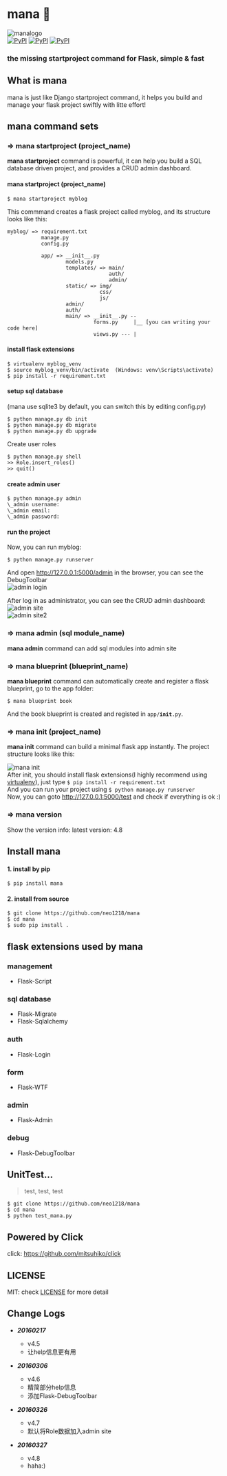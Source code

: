 mana 🔮
==
![manalogo](http://7xj431.com1.z0.glb.clouddn.com/manalogo)<br/>
[![PyPI](https://img.shields.io/pypi/dm/mana.svg)](https://pypi.python.org/pypi/mana)
[![PyPI](https://img.shields.io/pypi/v/mana.svg)](https://pypi.python.org/pypi/mana)
[![PyPI](https://img.shields.io/pypi/dd/mana.svg?style=flat-square)](https://pypi.python.org/pypi/mana)
<br/>
### the missing startproject command for Flask, simple & fast <br/>

## What is mana
mana is just like Django startproject command, it helps you  build and manage your flask project swiftly with litte effort!

## mana command sets
### => mana startproject (project_name)
**mana startproject** command is powerful, it can help you build a SQL database driven project, and provides a CRUD admin dashboard.
#### mana startproject (project_name)

    $ mana startproject myblog

This commmand creates a flask project called myblog, and its structure looks like this:

    myblog/ => requirement.txt
               manage.py
               config.py

               app/ => __init__.py
                       models.py
                       templates/ => main/
                                     auth/
                                     admin/
                       static/ => img/
                                  css/
                                  js/
                       admin/
                       auth/
                       main/ => __init__.py --
                                forms.py     |__ [you can writing your code here]
                                views.py --- |

#### install flask extensions

    $ virtualenv myblog_venv
    $ source myblog_venv/bin/activate  (Windows: venv\Scripts\activate)
    $ pip install -r requirement.txt

#### setup sql database
(mana use sqlite3 by default, you can switch this by editing config.py)

    $ python manage.py db init
    $ python manage.py db migrate
    $ python manage.py db upgrade

Create user roles

    $ python manage.py shell
    >> Role.insert_roles()
    >> quit()

#### create admin user

    $ python manage.py admin
    \_admin username:
    \_admin email:
    \_admin password:

#### run the project
Now, you can run myblog:

    $ python manage.py runserver

And open http://127.0.0.1:5000/admin in the browser, you can see the
DebugToolbar<br/>
![admin login](http://7xj431.com1.z0.glb.clouddn.com/manalogin4)<br/>

After log in as administrator, you can see the CRUD admin dashboard: <br/>
![admin site](http://7xj431.com1.z0.glb.clouddn.com/manaadmin22) <br/>
![admin site2](http://7xj431.com1.z0.glb.clouddn.com/manaadmin222)<br/>

### => mana admin (sql module_name)
<strong>mana admin</strong> command can add sql modules into admin site<br/>

### => mana blueprint (blueprint_name)
<strong>mana blueprint</strong> command can automatically create and
register a flask blueprint, go to the app folder:

    $ mana blueprint book

And the book blueprint is created and registed in <code>app/__init__.py</code>.

### => mana init (project_name)
<strong>mana init</strong> command can build a minimal flask app instantly. The project structure looks like this:

![mana init](http://7xj431.com1.z0.glb.clouddn.com/manainit) <br/>
After init, you should install flask extensions(I highly recommend using [virtualenv](http://flask.pocoo.org/docs/0.10/installation/#virtualenv)), just type <code>$ pip install -r requirement.txt</code> <br/>
And you can run your project using <code>$ python manage.py runserver</code> <br/>
Now, you can goto http://127.0.0.1:5000/test and check if everything is ok :)

### => mana version
Show the version info: latest version: 4.8


## Install mana
#### 1. install by pip

    $ pip install mana

#### 2. install from source

    $ git clone https://github.com/neo1218/mana
    $ cd mana
    $ sudo pip install .

## flask extensions used by mana
### management

+ Flask-Script

### sql database

+ Flask-Migrate
+ Flask-Sqlalchemy

### auth

+ Flask-Login

### form

+ Flask-WTF

### admin

+ Flask-Admin

### debug

+ Flask-DebugToolbar

## UnitTest...

> test, test, test

    $ git clone https://github.com/neo1218/mana
    $ cd mana
    $ python test_mana.py

## Powered by Click
click: https://github.com/mitsuhiko/click

## LICENSE
MIT: check [LICENSE](https://github.com/neo1218/mana/blob/master/LICENSE) for more detail

## Change Logs

+ ***20160217***
    + v4.5
    - 让help信息更有用

+ ***20160306***
    + v4.6
    - 精简部分help信息
    - 添加Flask-DebugToolbar

+ ***20160326***
    + v4.7
    - 默认将Role数据加入admin site

+ ***20160327***
    + v4.8
    - haha:)
